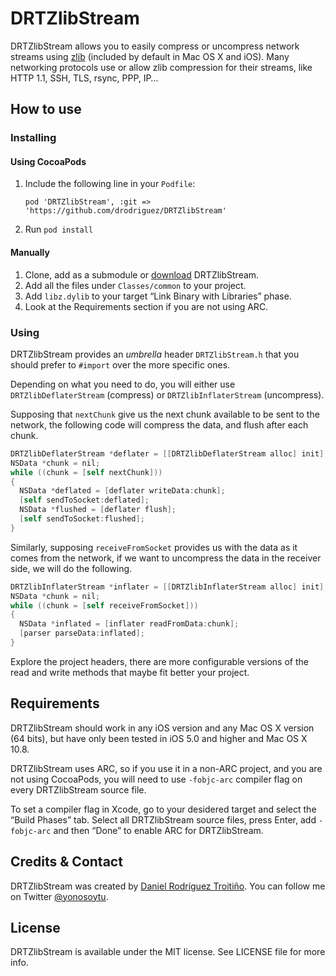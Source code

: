 # DRTZlibStream

DRTZlibStream allows you to easily compress or uncompress network streams using [zlib](http://zlib.net/) (included by default in Mac OS X and iOS). Many networking protocols use or allow zlib compression for their streams, like HTTP 1.1, SSH, TLS, rsync, PPP, IP…

## How to use

### Installing

#### Using CocoaPods

1. Include the following line in your `Podfile`:
   ```
   pod 'DRTZlibStream', :git => 'https://github.com/drodriguez/DRTZlibStream'
   ```
2. Run `pod install`

#### Manually

1. Clone, add as a submodule or [download](https://github.com/drodriguez/DRTZlibStream/zipball/master) DRTZlibStream.
2. Add all the files under `Classes/common` to your project.
3. Add `libz.dylib` to your target “Link Binary with Libraries” phase.
4. Look at the Requirements section if you are not using ARC.

### Using

DRTZlibStream provides an _umbrella_ header `DRTZlibStream.h` that you should prefer to `#import` over the more specific ones.

Depending on what you need to do, you will either use `DRTZlibDeflaterStream` (compress) or `DRTZlibInflaterStream` (uncompress).

Supposing that `nextChunk` give us the next chunk available to be sent to the network, the following code will compress the data, and flush after each chunk.

``` objective-c
DRTZlibDeflaterStream *deflater = [[DRTZlibDeflaterStream alloc] init];
NSData *chunk = nil;
while ((chunk = [self nextChunk]))
{
  NSData *deflated = [deflater writeData:chunk];
  [self sendToSocket:deflated];
  NSData *flushed = [deflater flush];
  [self sendToSocket:flushed];
}
```

Similarly, supposing `receiveFromSocket` provides us with the data as it comes from the network, if we want to uncompress the data in the receiver side, we will do the following.

``` objective-c
DRTZlibInflaterStream *inflater = [[DRTZlibInflaterStream alloc] init];
NSData *chunk = nil;
while ((chunk = [self receiveFromSocket]))
{
  NSData *inflated = [inflater readFromData:chunk];
  [parser parseData:inflated];
}
```

Explore the project headers, there are more configurable versions of the read and write methods that maybe fit better your project.

## Requirements

DRTZlibStream should work in any iOS version and any Mac OS X version (64 bits), but have only been tested in iOS 5.0 and higher and Mac OS X 10.8.

DRTZlibStream uses ARC, so if you use it in a non-ARC project, and you are not using CocoaPods, you will need to use `-fobjc-arc` compiler flag on every DRTZlibStream source file.

To set a compiler flag in Xcode, go to your desidered target and select the “Build Phases” tab. Select all DRTZlibStream source files, press Enter, add `-fobjc-arc` and then “Done” to enable ARC for DRTZlibStream.

## Credits & Contact

DRTZlibStream was created by [Daniel Rodríguez Troitiño](http://github.com/drodriguez). You can follow me on Twitter [@yonosoytu](http://twitter.com/yonosoytu).

## License

DRTZlibStream is available under the MIT license. See LICENSE file for more info.
